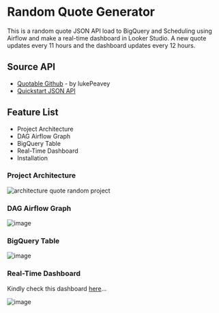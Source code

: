 # Random Quote Generator
This is a random quote JSON API load to BigQuery and Scheduling using Airflow and make a real-time dashboard in Looker Studio. 
A new quote updates every 11 hours and the dashboard updates every 12 hours.

## Source API
- [Quotable Github](https://github.com/lukePeavey/quotable) - by lukePeavey
- [Quickstart JSON API](https://api.quotable.io/quotes/random)

## Feature List
- Project Architecture
- DAG Airflow Graph
- BigQuery Table
- Real-Time Dashboard
- Installation

### Project Architecture

![architecture quote random project](https://github.com/meilisaayu/random-quote/assets/64299327/d739b33a-90ab-41ae-8a66-80b383f0332e)

### DAG Airflow Graph

![image](https://github.com/meilisaayu/random-quote/assets/64299327/1e26ef7e-6cd9-4230-bf02-9a030f8838e6)

### BigQuery Table

![image](https://github.com/meilisaayu/random-quote/assets/64299327/a498846f-313a-41e9-bb1b-0c4a2544a660)

### Real-Time Dashboard
Kindly check this dashboard [here](https://lookerstudio.google.com/reporting/f42e7d83-d3c5-41e6-a25f-23aa6a17305d/page/Z8BjD)...

![image](https://github.com/meilisaayu/random-quote/assets/64299327/c201700d-7aca-4fb7-93ec-b0e9cc1fc03d)
